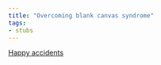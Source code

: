 ```yaml
---
title: "Overcoming blank canvas syndrome"
tags:
- stubs
---
```



[Happy accidents](notes/happy-accidents)